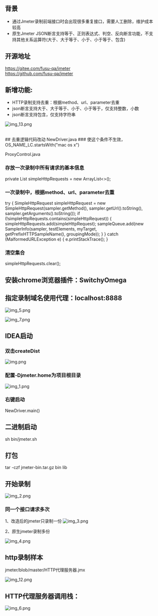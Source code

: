 ## 背景
- 通过Jmeter录制前端接口时会出现很多重复接口，需要人工删除，维护成本较高
- 原生Jmeter JSON断言支持等于、正则表达式、判空、反向断言功能，不支持其他关系运算符(大于、大于等于、小于、小于等于、包含)

## 开源地址
https://gitee.com/fusu-qa/jmeter
<br/>
https://github.com/fusu-qa/jmeter

## 新增功能:
- HTTP录制支持去重：根据method、url、parameter去重
- json断言支持大于、大于等于、小于、小于等于，仅支持整数，小数
- json断言支持包含，仅支持字符串

![img_13.png](img_13.png)


<br/>
## 去重逻辑代码改动
NewDriver.java
### 使这个条件不生效，OS_NAME_LC.startsWith("mac os x")

ProxyControl.java

### 存放一次录制中所有请求的基本信息
private List<SimpleHttpRequest> simpleHttpRequests = new ArrayList<>();

### 一次录制中，根据method、url、parameter去重
try {
SimpleHttpRequest simpleHttpRequest = new SimpleHttpRequest(sampler.getMethod(), sampler.getUrl().toString(), sampler.getArguments().toString());
if (!simpleHttpRequests.contains(simpleHttpRequest)) {
simpleHttpRequests.add(simpleHttpRequest);
sampleQueue.add(new SamplerInfo(sampler, testElements, myTarget, getPrefixHTTPSampleName(), groupingMode));
}
} catch (MalformedURLException e) {
e.printStackTrace();
}

### 清空集合
simpleHttpRequests.clear();

## 安装chrome浏览器插件：SwitchyOmega

## 指定录制域名使用代理：localhost:8888

![img_5.png](img_5.png)


![img_7.png](img_7.png)

## IDEA启动
### 双击createDist
![img.png](img.png)

### 配置-Djmeter.home为项目根目录
![img_1.png](img_1.png)

### 右键启动
NewDriver.main()

## 二进制启动
sh bin/jmeter.sh

## 打包
tar -czf jmeter-bin.tar.gz bin lib

## 开始录制
![img_2.png](img_2.png)

### 同一个接口请求多次
1、改造后的jmeter只录制一份
![img_3.png](img_3.png)

2、原生jmeter录制多份

![img_4.png](img_4.png)


## http录制样本
jmeter/blob/master/HTTP代理服务器.jmx

![img_12.png](img_12.png)

## HTTP代理服务器调用栈：
![img_6.png](img_6.png)
